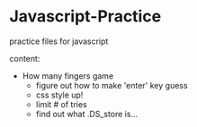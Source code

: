 # Javascript-Practice
practice files for javascript

content:
* How many fingers game
    * figure out how to make 'enter' key guess
    * css style up!
    * limit # of tries
    * find out what .DS_store is...